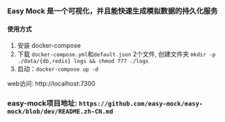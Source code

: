### Easy Mock 是一个可视化，并且能快速生成模拟数据的持久化服务
#### 使用方式
1. 安装 docker-compose
2. 下载 `docker-compose.yml`和`default.json` 2个文件, 创建文件夹 `mkdir -p ./data/{db,redis} logs && chmod 777 ./logs`
3. 启动：`docker-compose up -d`

web访问: http://localhost:7300

### easy-mock项目地址:  `https://github.com/easy-mock/easy-mock/blob/dev/README.zh-CN.md`
